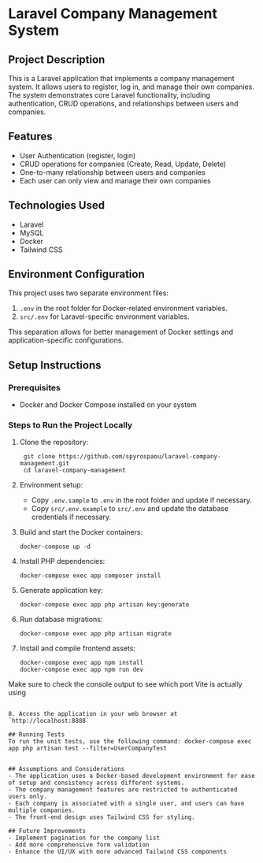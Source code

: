 # Laravel Company Management System

## Project Description
This is a Laravel application that implements a company management system. It allows users to register, log in, and manage their own companies. The system demonstrates core Laravel functionality, including authentication, CRUD operations, and relationships between users and companies.

## Features
- User Authentication (register, login)
- CRUD operations for companies (Create, Read, Update, Delete)
- One-to-many relationship between users and companies
- Each user can only view and manage their own companies

## Technologies Used
- Laravel
- MySQL
- Docker
- Tailwind CSS

## Environment Configuration
This project uses two separate environment files:
1. `.env` in the root folder for Docker-related environment variables.
2. `src/.env` for Laravel-specific environment variables.

This separation allows for better management of Docker settings and application-specific configurations.

## Setup Instructions

### Prerequisites
- Docker and Docker Compose installed on your system

### Steps to Run the Project Locally
1. Clone the repository:
   ```
    git clone https://github.com/spyrospaou/laravel-company-management.git
    cd laravel-company-management
   ```

2. Environment setup:
   - Copy `.env.sample` to `.env` in the root folder and update if necessary.
   - Copy `src/.env.example` to `src/.env` and update the database credentials if necessary.

3. Build and start the Docker containers:
   ```
   docker-compose up -d
   ```

4. Install PHP dependencies:
   ```
   docker-compose exec app composer install
   ```

5. Generate application key:
   ```
   docker-compose exec app php artisan key:generate
   ```

6. Run database migrations:
   ```
   docker-compose exec app php artisan migrate
   ```

7. Install and compile frontend assets:
   ```
   docker-compose exec app npm install
   docker-compose exec app npm run dev

Make sure to check the console output to see which port Vite is actually using
   ```

8. Access the application in your web browser at `http://localhost:8888`

## Running Tests
To run the unit tests, use the following command: docker-compose exec app php artisan test --filter=UserCompanyTest


## Assumptions and Considerations
- The application uses a Docker-based development environment for ease of setup and consistency across different systems.
- The company management features are restricted to authenticated users only.
- Each company is associated with a single user, and users can have multiple companies.
- The front-end design uses Tailwind CSS for styling.

## Future Improvements
- Implement pagination for the company list
- Add more comprehensive form validation
- Enhance the UI/UX with more advanced Tailwind CSS components